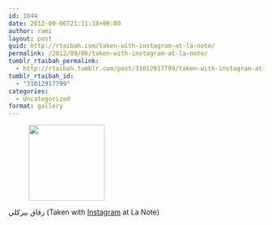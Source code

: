```yaml
---
id: 1844
date: 2012-09-06T21:11:18+00:00
author: rami
layout: post
guid: http://rtaibah.com/taken-with-instagram-at-la-note/
permalink: /2012/09/06/taken-with-instagram-at-la-note/
tumblr_rtaibah_permalink:
  - http://rtaibah.tumblr.com/post/31012917799/taken-with-instagram-at-la-note
tumblr_rtaibah_id:
  - "31012917799"
categories:
  - Uncategorized
format: gallery
---
```

<div id='gallery-64' class='gallery galleryid-1844 gallery-columns-3 gallery-size-thumbnail'>
  <figure class='gallery-item'> 
  
  <div class='gallery-icon landscape'>
    <a href='http://139.59.20.41/2012/09/06/taken-with-instagram-at-la-note/attachment/1845/'><img width="150" height="150" src="http://139.59.20.41/wp-content/uploads/2012/09/tumblr_m9y5iuIxYO1qb4qlko1_1280-150x150.jpg" class="attachment-thumbnail size-thumbnail" alt="" srcset="http://139.59.20.41/wp-content/uploads/2012/09/tumblr_m9y5iuIxYO1qb4qlko1_1280-150x150.jpg 150w, http://139.59.20.41/wp-content/uploads/2012/09/tumblr_m9y5iuIxYO1qb4qlko1_1280-300x300.jpg 300w, http://139.59.20.41/wp-content/uploads/2012/09/tumblr_m9y5iuIxYO1qb4qlko1_1280-100x100.jpg 100w, http://139.59.20.41/wp-content/uploads/2012/09/tumblr_m9y5iuIxYO1qb4qlko1_1280.jpg 612w" sizes="100vw" /></a>
  </div></figure>
</div>

زقاق بيركلي (Taken with [Instagram](http://instagram.com) at La Note)